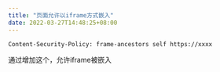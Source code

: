 ```yaml
---
title: "页面允许以iframe方式嵌入"
date: 2022-03-27T14:48:25+08:00
---
```


``` shell
Content-Security-Policy: frame-ancestors self https://xxxx 
```

通过增加这个，允许iframe被嵌入